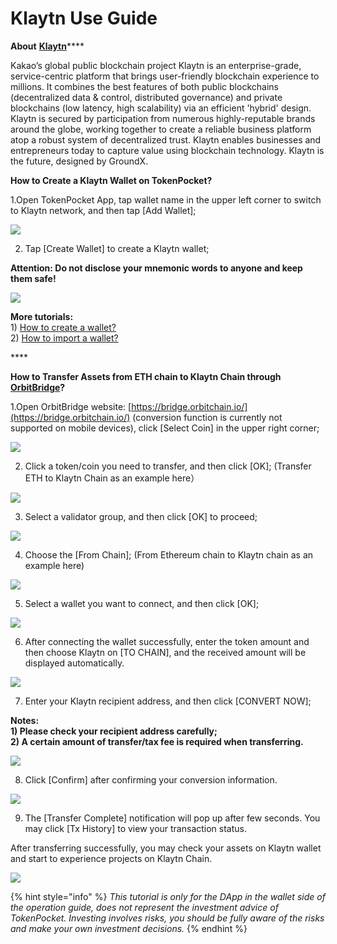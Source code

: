 # Klaytn Use Guide

**About** [**Klaytn**](https://www.klaytn.com/)\*\*\*\*

Kakao’s global public blockchain project Klaytn is an enterprise-grade, service-centric platform that brings user-friendly blockchain experience to millions. It combines the best features of both public blockchains \(decentralized data & control, distributed governance\) and private blockchains \(low latency, high scalability\) via an efficient 'hybrid' design. Klaytn is secured by participation from numerous highly-reputable brands around the globe, working together to create a reliable business platform atop a robust system of decentralized trust. Klaytn enables businesses and entrepreneurs today to capture value using blockchain technology. Klaytn is the future, designed by GroundX.

**How to Create a Klaytn Wallet on TokenPocket?**

1.Open TokenPocket App, tap wallet name in the upper left corner to switch to Klaytn network, and then tap \[Add Wallet\];

![](../../.gitbook/assets/en01.jpg)

2. Tap \[Create Wallet\] to create a Klaytn wallet;

**Attention: Do not disclose your mnemonic words to anyone and keep them safe!**

![](../../.gitbook/assets/en1.jpg)

**More tutorials:**  
1\) [How to create a wallet?](https://tphelp.gitbook.io/en/wallet-management/how-to-create-a-wallet)  
2\) [How to import a wallet?](https://tphelp.gitbook.io/en/wallet-management/how-to-import-a-wallet)

\*\*\*\*

**How to Transfer Assets from ETH chain to Klaytn Chain through** [**OrbitBridge**](https://bridge.orbitchain.io/)**?**

1.Open OrbitBridge website: [https://bridge.orbitchain.io/](https://bridge.orbitchain.io/) \(conversion function is currently not supported on mobile devices\), click \[Select Coin\] in the upper right corner;

![](../../.gitbook/assets/o1.png)

2. Click a token/coin you need to transfer, and then click \[OK\]; \(Transfer ETH to Klaytn Chain as an example here）

![](../../.gitbook/assets/cha-ru-2.png)

3. Select a validator group, and then click \[OK\] to proceed;

![](../../.gitbook/assets/cha-ru-3.jpg)

4. Choose the \[From Chain\]; \(From Ethereum chain to Klaytn chain as an example here\) 

![](../../.gitbook/assets/o2.png)

5. Select a wallet you want to connect, and then click \[OK\];

![](../../.gitbook/assets/lian-jie-qian-bao-en.jpg)

6. After connecting the wallet successfully, enter the token amount and then choose Klaytn on \[TO CHAIN\], and the received amount will be displayed automatically.

![](../../.gitbook/assets/o3.png)

7. Enter your Klaytn recipient address, and then click \[CONVERT NOW\];

**Notes:  
 1\) Please check your recipient address carefully;  
2\)  A certain amount of transfer/tax fee is required when transferring.**

![](../../.gitbook/assets/o4.png)

8. Click \[Confirm\] after confirming your conversion information.

![](../../.gitbook/assets/o5.png)

9. The \[Transfer Complete\] notification will pop up after few seconds. You may click \[Tx History\] to view your transaction status.

After transferring successfully, you may check your assets on Klaytn wallet and start to experience projects on Klaytn Chain.

![](../../.gitbook/assets/o7.png)

{% hint style="info" %}
_This tutorial is only for the DApp in the wallet side of the operation guide, does not represent the investment advice of TokenPocket. Investing involves risks, you should be fully aware of the risks and make your own investment decisions._
{% endhint %}

